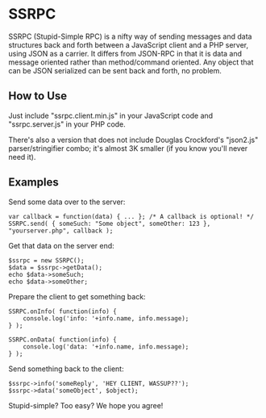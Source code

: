# SSRPC

SSRPC (Stupid-Simple RPC) is a nifty way of sending messages and data
structures back and forth between a JavaScript client and a PHP
server, using JSON as a carrier. It differs from JSON-RPC in that it
is data and message oriented rather than method/command oriented. Any
object that can be JSON serialized can be sent back and forth, no
problem.

## How to Use
Just include "ssrpc.client.min.js" in your JavaScript code and
"ssrpc.server.js" in your PHP code.

There's also a version that does not include Douglas Crockford's
"json2.js" parser/stringifier combo; it's almost 3K smaller (if you
know you'll never need it).

## Examples
Send some data over to the server:

    var callback = function(data) { ... }; /* A callback is optional! */
    SSRPC.send( { someSuch: "Some object", someOther: 123 }, "yourserver.php", callback );

Get that data on the server end:

    $ssrpc = new SSRPC();
    $data = $ssrpc->getData();
    echo $data->someSuch;
    echo $data->someOther;

Prepare the client to get something back:

    SSRPC.onInfo( function(info) {
        console.log('info: '+info.name, info.message);
    } );

    SSRPC.onData( function(info) {
        console.log('data: '+info.name, info.message);
    } );

Send something back to the client:

    $ssrpc->info('someReply', 'HEY CLIENT, WASSUP??');
    $ssrpc->data('someObject', $object);

Stupid-simple? Too easy? We hope you agree!

